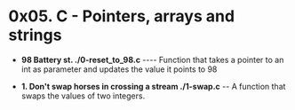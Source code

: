 # 0x05. C - Pointers, arrays and strings

* **98 Battery st. ./0-reset_to_98.c** ---- Function that takes a pointer to an int as parameter and updates the value it points to 98

* **1. Don't swap horses in crossing a stream ./1-swap.c** -- A function that swaps the values of two integers.
